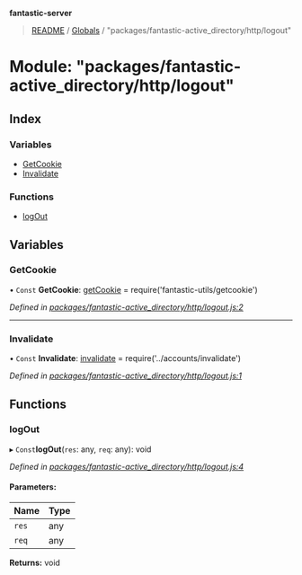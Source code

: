 **fantastic-server**

> [README](../README.md) / [Globals](../globals.md) / "packages/fantastic-active_directory/http/logout"

# Module: "packages/fantastic-active_directory/http/logout"

## Index

### Variables

* [GetCookie](_packages_fantastic_active_directory_http_logout_.md#getcookie)
* [Invalidate](_packages_fantastic_active_directory_http_logout_.md#invalidate)

### Functions

* [logOut](_packages_fantastic_active_directory_http_logout_.md#logout)

## Variables

### GetCookie

• `Const` **GetCookie**: [getCookie](_packages_fantastic_utils_getcookie_.md#getcookie) = require('fantastic-utils/getcookie')

*Defined in [packages/fantastic-active_directory/http/logout.js:2](https://github.com/besimorhino/project-fantastic/blob/a9b4b41/packages/fantastic-active_directory/http/logout.js#L2)*

___

### Invalidate

• `Const` **Invalidate**: [invalidate](_packages_fantastic_active_directory_accounts_invalidate_.md#invalidate) = require('../accounts/invalidate')

*Defined in [packages/fantastic-active_directory/http/logout.js:1](https://github.com/besimorhino/project-fantastic/blob/a9b4b41/packages/fantastic-active_directory/http/logout.js#L1)*

## Functions

### logOut

▸ `Const`**logOut**(`res`: any, `req`: any): void

*Defined in [packages/fantastic-active_directory/http/logout.js:4](https://github.com/besimorhino/project-fantastic/blob/a9b4b41/packages/fantastic-active_directory/http/logout.js#L4)*

#### Parameters:

Name | Type |
------ | ------ |
`res` | any |
`req` | any |

**Returns:** void
